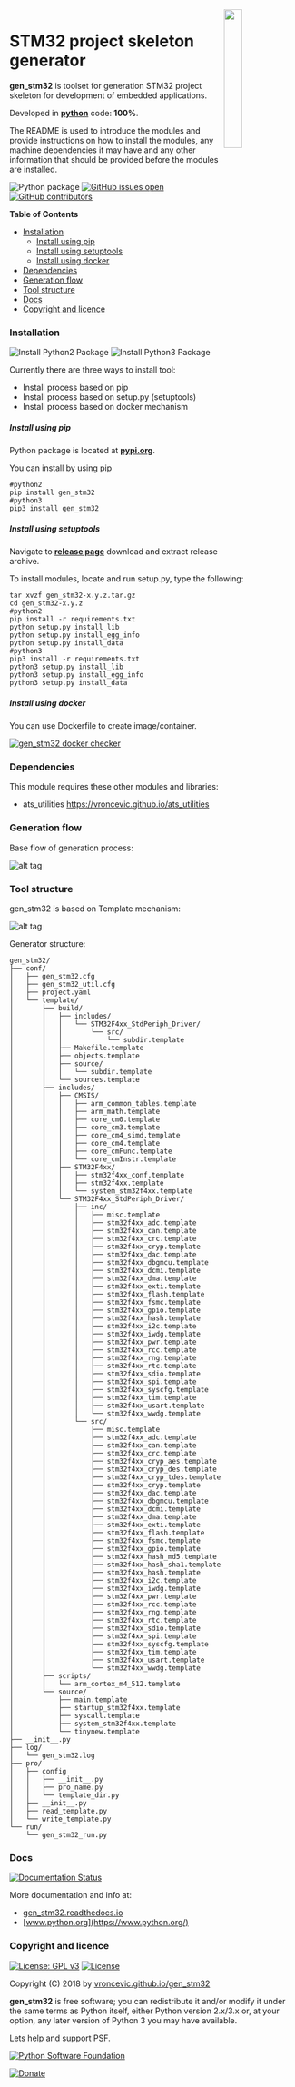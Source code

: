 <img align="right" src="https://raw.githubusercontent.com/vroncevic/gen_stm32/dev/docs/gen_stm32_logo.png" width="25%">

# STM32 project skeleton generator

**gen_stm32** is toolset for generation STM32 project skeleton for
development of embedded applications.

Developed in **[python](https://www.python.org/)** code: **100%**.

The README is used to introduce the modules and provide instructions on
how to install the modules, any machine dependencies it may have and any
other information that should be provided before the modules are installed.

![Python package](https://github.com/vroncevic/gen_stm32/workflows/Python%20package/badge.svg?branch=master)
 [![GitHub issues open](https://img.shields.io/github/issues/vroncevic/gen_stm32.svg)](https://github.com/vroncevic/gen_stm32/issues) [![GitHub contributors](https://img.shields.io/github/contributors/vroncevic/gen_stm32.svg)](https://github.com/vroncevic/gen_stm32/graphs/contributors)

<!-- START doctoc generated TOC please keep comment here to allow auto update -->
<!-- DON'T EDIT THIS SECTION, INSTEAD RE-RUN doctoc TO UPDATE -->
**Table of Contents**

- [Installation](#installation)
    - [Install using pip](#install-using-pip)
    - [Install using setuptools](#install-using-setuptools)
    - [Install using docker](#install-using-docker)
- [Dependencies](#dependencies)
- [Generation flow](#generation-flow)
- [Tool structure](#tool-structure)
- [Docs](#docs)
- [Copyright and licence](#copyright-and-licence)

<!-- END doctoc generated TOC please keep comment here to allow auto update -->

### Installation

![Install Python2 Package](https://github.com/vroncevic/gen_stm32/workflows/Install%20Python2%20Package%20gen_autoconf/badge.svg?branch=master) ![Install Python3 Package](https://github.com/vroncevic/gen_stm32/workflows/Install%20Python3%20Package%20gen_autoconf/badge.svg?branch=master)

Currently there are three ways to install tool:
* Install process based on pip
* Install process based on setup.py (setuptools)
* Install process based on docker mechanism

##### Install using pip

Python package is located at **[pypi.org](https://pypi.org/project/gen_stm32/)**.

You can install by using pip
```
#python2
pip install gen_stm32
#python3
pip3 install gen_stm32
```

##### Install using setuptools

Navigate to **[release page](https://github.com/vroncevic/gen_stm32/releases)** download and extract release archive.

To install modules, locate and run setup.py, type the following:
```
tar xvzf gen_stm32-x.y.z.tar.gz
cd gen_stm32-x.y.z
#python2
pip install -r requirements.txt
python setup.py install_lib
python setup.py install_egg_info
python setup.py install_data
#python3
pip3 install -r requirements.txt
python3 setup.py install_lib
python3 setup.py install_egg_info
python3 setup.py install_data
```

##### Install using docker

You can use Dockerfile to create image/container.

[![gen_stm32 docker checker](https://github.com/vroncevic/gen_stm32/workflows/gen_stm32%20docker%20checker/badge.svg)](https://github.com/vroncevic/gen_stm32/actions?query=workflow%3A%22gen_autoconf+docker+checker%22)

### Dependencies

This module requires these other modules and libraries:

* ats_utilities https://vroncevic.github.io/ats_utilities

### Generation flow

Base flow of generation process:

![alt tag](https://raw.githubusercontent.com/vroncevic/gen_stm32/dev/docs/gen_stm32_flow.png)

### Tool structure

gen_stm32 is based on Template mechanism:

![alt tag](https://raw.githubusercontent.com/vroncevic/gen_stm32/dev/docs/gen_stm32.png)

Generator structure:

```
gen_stm32/
├── conf/
│   ├── gen_stm32.cfg
│   ├── gen_stm32_util.cfg
│   ├── project.yaml
│   └── template/
│       ├── build/
│       │   ├── includes/
│       │   │   └── STM32F4xx_StdPeriph_Driver/
│       │   │       └── src/
│       │   │           └── subdir.template
│       │   ├── Makefile.template
│       │   ├── objects.template
│       │   ├── source/
│       │   │   └── subdir.template
│       │   └── sources.template
│       ├── includes/
│       │   ├── CMSIS/
│       │   │   ├── arm_common_tables.template
│       │   │   ├── arm_math.template
│       │   │   ├── core_cm0.template
│       │   │   ├── core_cm3.template
│       │   │   ├── core_cm4_simd.template
│       │   │   ├── core_cm4.template
│       │   │   ├── core_cmFunc.template
│       │   │   └── core_cmInstr.template
│       │   ├── STM32F4xx/
│       │   │   ├── stm32f4xx_conf.template
│       │   │   ├── stm32f4xx.template
│       │   │   └── system_stm32f4xx.template
│       │   └── STM32F4xx_StdPeriph_Driver/
│       │       ├── inc/
│       │       │   ├── misc.template
│       │       │   ├── stm32f4xx_adc.template
│       │       │   ├── stm32f4xx_can.template
│       │       │   ├── stm32f4xx_crc.template
│       │       │   ├── stm32f4xx_cryp.template
│       │       │   ├── stm32f4xx_dac.template
│       │       │   ├── stm32f4xx_dbgmcu.template
│       │       │   ├── stm32f4xx_dcmi.template
│       │       │   ├── stm32f4xx_dma.template
│       │       │   ├── stm32f4xx_exti.template
│       │       │   ├── stm32f4xx_flash.template
│       │       │   ├── stm32f4xx_fsmc.template
│       │       │   ├── stm32f4xx_gpio.template
│       │       │   ├── stm32f4xx_hash.template
│       │       │   ├── stm32f4xx_i2c.template
│       │       │   ├── stm32f4xx_iwdg.template
│       │       │   ├── stm32f4xx_pwr.template
│       │       │   ├── stm32f4xx_rcc.template
│       │       │   ├── stm32f4xx_rng.template
│       │       │   ├── stm32f4xx_rtc.template
│       │       │   ├── stm32f4xx_sdio.template
│       │       │   ├── stm32f4xx_spi.template
│       │       │   ├── stm32f4xx_syscfg.template
│       │       │   ├── stm32f4xx_tim.template
│       │       │   ├── stm32f4xx_usart.template
│       │       │   └── stm32f4xx_wwdg.template
│       │       └── src/
│       │           ├── misc.template
│       │           ├── stm32f4xx_adc.template
│       │           ├── stm32f4xx_can.template
│       │           ├── stm32f4xx_crc.template
│       │           ├── stm32f4xx_cryp_aes.template
│       │           ├── stm32f4xx_cryp_des.template
│       │           ├── stm32f4xx_cryp_tdes.template
│       │           ├── stm32f4xx_cryp.template
│       │           ├── stm32f4xx_dac.template
│       │           ├── stm32f4xx_dbgmcu.template
│       │           ├── stm32f4xx_dcmi.template
│       │           ├── stm32f4xx_dma.template
│       │           ├── stm32f4xx_exti.template
│       │           ├── stm32f4xx_flash.template
│       │           ├── stm32f4xx_fsmc.template
│       │           ├── stm32f4xx_gpio.template
│       │           ├── stm32f4xx_hash_md5.template
│       │           ├── stm32f4xx_hash_sha1.template
│       │           ├── stm32f4xx_hash.template
│       │           ├── stm32f4xx_i2c.template
│       │           ├── stm32f4xx_iwdg.template
│       │           ├── stm32f4xx_pwr.template
│       │           ├── stm32f4xx_rcc.template
│       │           ├── stm32f4xx_rng.template
│       │           ├── stm32f4xx_rtc.template
│       │           ├── stm32f4xx_sdio.template
│       │           ├── stm32f4xx_spi.template
│       │           ├── stm32f4xx_syscfg.template
│       │           ├── stm32f4xx_tim.template
│       │           ├── stm32f4xx_usart.template
│       │           └── stm32f4xx_wwdg.template
│       ├── scripts/
│       │   └── arm_cortex_m4_512.template
│       └── source/
│           ├── main.template
│           ├── startup_stm32f4xx.template
│           ├── syscall.template
│           ├── system_stm32f4xx.template
│           └── tinynew.template
├── __init__.py
├── log/
│   └── gen_stm32.log
├── pro/
│   ├── config
│   │   ├── __init__.py
│   │   ├── pro_name.py
│   │   └── template_dir.py
│   ├── __init__.py
│   ├── read_template.py
│   └── write_template.py
└── run/
    └── gen_stm32_run.py
```

### Docs

[![Documentation Status](https://readthedocs.org/projects/gen_stm32/badge/?version=latest)](https://gen_stm32.readthedocs.io/en/latest/?badge=latest)

More documentation and info at:

* [gen_stm32.readthedocs.io](https://gen_stm32.readthedocs.io/en/latest/)
* [www.python.org](https://www.python.org/)

### Copyright and licence

[![License: GPL v3](https://img.shields.io/badge/License-GPLv3-blue.svg)](https://www.gnu.org/licenses/gpl-3.0) [![License](https://img.shields.io/badge/License-Apache%202.0-blue.svg)](https://opensource.org/licenses/Apache-2.0)

Copyright (C) 2018 by [vroncevic.github.io/gen_stm32](https://vroncevic.github.io/gen_stm32)

**gen_stm32** is free software; you can redistribute it and/or modify
it under the same terms as Python itself, either Python version 2.x/3.x or,
at your option, any later version of Python 3 you may have available.

Lets help and support PSF.

[![Python Software Foundation](https://raw.githubusercontent.com/vroncevic/gen_stm32/dev/docs/psf-logo-alpha.png)](https://www.python.org/psf/)

[![Donate](https://www.paypalobjects.com/en_US/i/btn/btn_donateCC_LG.gif)](https://psfmember.org/index.php?q=civicrm/contribute/transact&reset=1&id=2)
